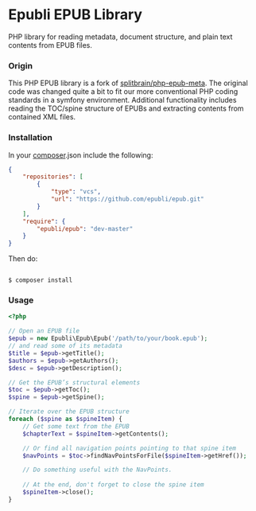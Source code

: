 # Epubli EPUB Library #

PHP library for reading metadata, document structure, and plain text contents from EPUB files.

### Origin ###

This PHP EPUB library is a fork of [splitbrain/php-epub-meta](https://github.com/splitbrain/php-epub-meta).
The original code was changed quite a bit to fit our more conventional PHP coding standards in a symfony environment.
Additional functionality includes reading the TOC/spine structure of EPUBs and extracting contents from contained XML files.

### Installation ###

In your [composer](https://getcomposer.org/).json include the following:

```json
{
    "repositories": [
        {
            "type": "vcs",
            "url": "https://github.com/epubli/epub.git"
        }
    ],
    "require": {
        "epubli/epub": "dev-master"
    }
}
```
Then do:

```shell

$ composer install
```


### Usage ###


```php
<?php

// Open an EPUB file
$epub = new Epubli\Epub\Epub('/path/to/your/book.epub');
// and read some of its metadata
$title = $epub->getTitle();
$authors = $epub->getAuthors();
$desc = $epub->getDescription();

// Get the EPUB’s structural elements
$toc = $epub->getToc();
$spine = $epub->getSpine();

// Iterate over the EPUB structure
foreach ($spine as $spineItem) {
    // Get some text from the EPUB
    $chapterText = $spineItem->getContents();

    // Or find all navigation points pointing to that spine item
    $navPoints = $toc->findNavPointsForFile($spineItem->getHref());

    // Do something useful with the NavPoints.
    
    // At the end, don't forget to close the spine item
    $spineItem->close();
}

```
